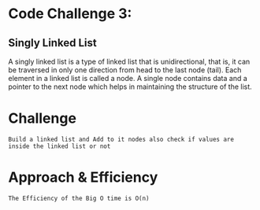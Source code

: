
# Code Challenge 3:

## Singly Linked List

A singly linked list is a type of linked list that is unidirectional, that is, it can be traversed in only one direction from head to the last node (tail). Each element in a linked list is called a node. A single node contains data and a pointer to the next node which helps in maintaining the structure of the list.

# Challenge
    Build a linked list and Add to it nodes also check if values are inside the linked list or not

# Approach & Efficiency
    The Efficiency of the Big O time is O(n)
